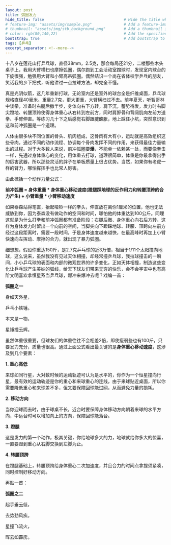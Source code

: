 ```yaml
---
layout: post
title: 弧圈发力
hide_title: false                                   # Hide the title when displaying the post, but shown in lists of posts
# feature-img: "assets/img/sample.png"              # Add a feature-image to the post
# thumbnail: "assets/img/stb_background.png"        # Add a thumbnail image on blog view
# color: rgb(80,140,22)                             # Add the specified color as feature image, and change link colors in post
bootstrap: true                                     # Add bootstrap to the page
tags: [乒乓]
excerpt_separator: <!--more-->
---
```


<!--more-->

十八岁在莲花山打乒乓球，直径38mm，2.5克，那会每局还21分，二楼那些木头桌子上，我用大臂横扫也摩擦弧圈，偶尔跑到工会活动室蹭球时，发现室内球台的下旋很强，勉强用大臂和小臂高吊弧圈。偶然结识一个尚在省体校学乒乓的朋友，笑话我的乡下把式，听他讲过一点拉球方法，却完全不懂。

真是光阴似箭，这几年重新打球，无论室内还是室外的球台全是纤维桌面，乒乓球规格直径40毫米、重量2.7克，更大更重，大臂横扫过不去。前年夏天，听智哥林中谈拳，准备时右腿后撤半步，身体向右下方转，肩下沉，蓄势待发，发力时右脚尖蹬地、转腰顶跨使得身体重心从右转到左前方，同时肩胛骨和背阔肌向左前方送拳、手臂伸直。等练习几十下之后感觉右脚跟腱酸胀，地上踩住小坑，突然意识到这和前冲弧圈是一个道理。

人体由很多块不同位置的骨头、肌肉组成，这骨肉有大有小，运动就是高效组织这些骨肉，通过不同的动作流程、协调每个骨肉发挥不同的作用，来获得最佳力量输出的过程。对于大多数人来说，前冲弧圈要**爆**，不能单一依赖某一处，而要像拳击一样，先通过身体重心的变化，用体重去打球，道理很简单，体重是你最拿得出手的厉害武器，所以那些灵活的胖子在单板质量上很占优势。当然，如果你有老虎一样的臂力，哪怕挥挥手也比常人厉害。

由此概括一个动作力量公式：

**前冲弧圈 = 身体重量 * 身体重心移动速度(蹬腿踩地球的反作用力和转腰顶跨的合力产生) + 小臂重量 * 小臂移动速度**

如果泰森站得笔直，抬起哑铃一样的拳头，伸直放在离你1厘米的位置，他也无法威胁到你，因为泰森没有做动作的空间和时间，哪怕他的体重达到100公斤。同理这就是为什么打拳和前冲弧圈都有准备阶段：右腿后撤、身体重心向右后方转，这样为身体发力时留出一个向前的空间，当脚尖向下蹬踩地球、转腰、顶跨向左前方经过这段距离时，需要一段时间，于是身体速度越来越快，在最高峰时再加上小臂快速向左挥动、摩擦的合力，就出现了暴力弧圈。

细想想，假设你重达150斤，是2.7克乒乓球的近3万倍，相当于1/11个太阳撞向地球，这么说来，虽然我没有见过天体相撞，却经常撞乒乓球，我拉球撞击的一瞬间，小小乒乓球的表面和内部的微观世界的许多变化，正如天体相撞，制造这些变化让乒乓球产生美妙的弧线，给天下球友们带来无穷的快乐，会不会宇宙中也有高阶文明喜欢拿恒星系当乒乓球，爆冲来爆冲去呢？戏编一首：

**弧圈之一**

身如天外星，

乒乓小铁锤。

本来是一物，

星锤撞云辉。

虽然体重很重要，但球友们的体重往往不会相差2倍，即使瘦弱些也有100斤，只要发力充分，质量也很高。通过上面公式看出最关键的是**身体重心移动速度**，这涉及到几个要素：

**1. 重心高低**

来球如同行星，大对数时候的运动轨迹可认为是水平的，你作为一个恒星撞向行星，最有效的运动轨迹是你的重心和来球重心的连线，由于来球贴近桌面，所以你需要降低重心和来球差不多，但又要保障回球能过网，从而避免力量的损耗。

**2. 移动方向**

当你迎球而去时，由于球桌不长，近台时要保障身体移动方向朝着来球的水平方向，中远台时可以增加向上的方向，保障回球能落台。

**3. 蹬腿**

这是发力的第一个动作，极其关键，你给地球多大的力，地球就给你多大的惊喜，一直要蹬到重心从右脚交换到左脚为止。

**4. 转腰顶跨**

在蹬腿基础上，转腰顶跨给身体重心二次加速度，并且合力的时间点拿捏须紧凑，同时控制好移动方向。

再贴一首：

**弧圈之二**

起手垂云低，

去势劲风疾。

星撞飞流火，

晖云如霹雳。